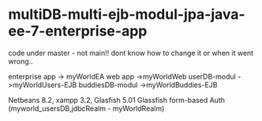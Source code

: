 # multiDB-multi-ejb-modul-jpa-java-ee-7-enterprise-app

code under master - not main!! dont know how to change it or when it went wrong..

enterprise app -> myWorldEA
web app ->myWorldWeb
userDB-modul ->myWorldUsers-EJB
buddiesDB-modul ->myWorldBuddies-EJB

Netbeans 8.2, xampp 3.2, Glasfish 5.01
Glassfish form-based Auth (myworld_usersDB,jdbcRealm - myWorldRealm)

